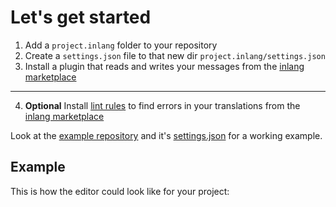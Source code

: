 # Let's get started

1. Add a `project.inlang` folder to your repository
2. Create a `settings.json` file to that new dir `project.inlang/settings.json`
3. Install a plugin that reads and writes your messages from the [inlang marketplace](https://inlang.com/c/plugins)
---
4. **Optional** Install [lint rules](https://inlang.com/c/lint-rules) to find errors in your translations from the [inlang marketplace](https://inlang.com/c/lint-rules)

Look at the [example repository](https://github.com/opral/example) and it's [settings.json](https://github.com/opral/example/blob/main/project.inlang/settings.json) for a working example.

## Example

This is how the editor could look like for your project:

<doc-links>
    <doc-link title="Open inlang example" icon="icon-park-outline:editor" href="/editor/github.com/opral/example" description="inlang example repository in the editor"></doc-link>
</doc-links>